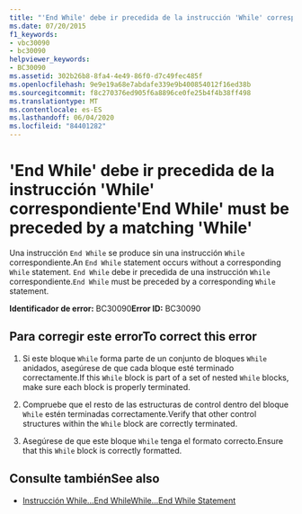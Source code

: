 ```yaml
---
title: "'End While' debe ir precedida de la instrucción 'While' correspondiente"
ms.date: 07/20/2015
f1_keywords:
- vbc30090
- bc30090
helpviewer_keywords:
- BC30090
ms.assetid: 302b26b8-8fa4-4e49-86f0-d7c49fec485f
ms.openlocfilehash: 9e9e19a68e7abdafe339e9b400854012f16ed38b
ms.sourcegitcommit: f8c270376ed905f6a8896ce0fe25b4f4b38ff498
ms.translationtype: MT
ms.contentlocale: es-ES
ms.lasthandoff: 06/04/2020
ms.locfileid: "84401282"
---
```

# <a name="end-while-must-be-preceded-by-a-matching-while"></a><span data-ttu-id="6baa3-102">'End While' debe ir precedida de la instrucción 'While' correspondiente</span><span class="sxs-lookup"><span data-stu-id="6baa3-102">'End While' must be preceded by a matching 'While'</span></span>
<span data-ttu-id="6baa3-103">Una instrucción `End While` se produce sin una instrucción `While` correspondiente.</span><span class="sxs-lookup"><span data-stu-id="6baa3-103">An `End While` statement occurs without a corresponding `While` statement.</span></span> <span data-ttu-id="6baa3-104">`End While` debe ir precedida de una instrucción `While` correspondiente.</span><span class="sxs-lookup"><span data-stu-id="6baa3-104">`End While` must be preceded by a corresponding `While` statement.</span></span>  
  
 <span data-ttu-id="6baa3-105">**Identificador de error:** BC30090</span><span class="sxs-lookup"><span data-stu-id="6baa3-105">**Error ID:** BC30090</span></span>  
  
## <a name="to-correct-this-error"></a><span data-ttu-id="6baa3-106">Para corregir este error</span><span class="sxs-lookup"><span data-stu-id="6baa3-106">To correct this error</span></span>  
  
1. <span data-ttu-id="6baa3-107">Si este bloque `While` forma parte de un conjunto de bloques `While` anidados, asegúrese de que cada bloque esté terminado correctamente.</span><span class="sxs-lookup"><span data-stu-id="6baa3-107">If this `While` block is part of a set of nested `While` blocks, make sure each block is properly terminated.</span></span>  
  
2. <span data-ttu-id="6baa3-108">Compruebe que el resto de las estructuras de control dentro del bloque `While` estén terminadas correctamente.</span><span class="sxs-lookup"><span data-stu-id="6baa3-108">Verify that other control structures within the `While` block are correctly terminated.</span></span>  
  
3. <span data-ttu-id="6baa3-109">Asegúrese de que este bloque `While` tenga el formato correcto.</span><span class="sxs-lookup"><span data-stu-id="6baa3-109">Ensure that this `While` block is correctly formatted.</span></span>  
  
## <a name="see-also"></a><span data-ttu-id="6baa3-110">Consulte también</span><span class="sxs-lookup"><span data-stu-id="6baa3-110">See also</span></span>

- [<span data-ttu-id="6baa3-111">Instrucción While...End While</span><span class="sxs-lookup"><span data-stu-id="6baa3-111">While...End While Statement</span></span>](../language-reference/statements/while-end-while-statement.md)
